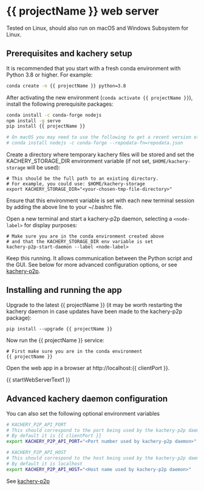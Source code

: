 # {{ projectName }} web server

Tested on Linux, should also run on macOS and Windows Subsystem for Linux.

## Prerequisites and kachery setup

It is recommended that you start with a fresh conda environment with Python 3.8 or higher. For example:

```bash
conda create -n {{ projectName }} python=3.8
```

After activating the new environment (`conda activate {{ projectName }}`), install the following prerequisite packages:

```bash
conda install -c conda-forge nodejs
npm install -g serve
pip install {{ projectName }}

# On macOS you may need to use the following to get a recent version of nodejs:
# conda install nodejs -c conda-forge --repodata-fn=repodata.json
```

Create a directory where temporary kachery files will be stored and set the KACHERY_STORAGE_DIR environment variable (if not set, `$HOME/kachery-storage` will be used):

```
# This should be the full path to an existing directory.
# For example, you could use: $HOME/kachery-storage
export KACHERY_STORAGE_DIR="<your-chosen-tmp-file-directory>" 
```

Ensure that this environment variable is set with each new terminal session by adding the above line to your ~/.bashrc file.

Open a new terminal and start a kachery-p2p daemon, selecting a `<node-label>` for display purposes:

```
# Make sure you are in the conda environment created above
# and that the KACHERY_STORAGE_DIR env variable is set
kachery-p2p-start-daemon --label <node-label>
```

Keep this running. It allows communication between the Python script and the GUI. See below for more advanced configuration options, or see [kachery-p2p](https://github.com/flatironinstitute/kachery-p2p).

## Installing and running the app

Upgrade to the latest {{ projectName }} (it may be worth restarting the kachery daemon in case updates have been made to the kachery-p2p package):

```
pip install --upgrade {{ projectName }}
```

Now run the {{ projectName }} service:

```
# First make sure you are in the conda environment
{{ projectName }}
```

Open the web app in a browser at http://localhost:{{ clientPort }}.

{{ startWebServerText1 }}

## Advanced kachery daemon configuration

You can also set the following optional environment variables

```bash
# KACHERY_P2P_API_PORT
# This should correspond to the port being used by the kachery-p2p daemon
# By default it is {{ clientPort }}
export KACHERY_P2P_API_PORT="<Port number used by kachery-p2p daemon>"

# KACHERY_P2P_API_HOST
# This should correspond to the host being used by the kachery-p2p daemon
# By default it is localhost
export KACHERY_P2P_API_HOST="<Host name used by kachery-p2p daemon>"
```

See [kachery-p2p](https://github.com/flatironinstitute/kachery-p2p)